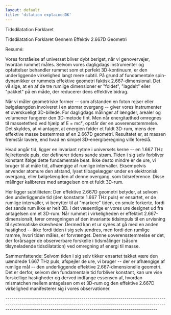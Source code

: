 ```yaml
---
layout: default
title: 'dilation explainedDK'
---
```


<p>Tidsdilatation Forklaret</p>
<p>Tidsdilatation Forklaret Gennem Effektiv 2.667D Geometri</p>
<p>Resumé:</p>
<p>
  Vores forståelse af universet bliver dybt beriget, når vi genovervejer,
  hvordan rummet måles. Selvom vores dagligdags instrumenter og opfattelser
  behandler rummet som et perfekt 3D-kontinuum, er den underliggende virkelighed
  langt mere subtil. På grund af fundamentale spin-dynamikker er rummets
  effektive geometri faktisk 2.667-dimensional. Det vil sige, at en af de tre
  rumlige dimensioner er "foldet", "lagdelt" eller "pakket" på en måde, der
  reducerer dens effektive bidrag.
</p>
<p>
  Når vi måler geometriske former -- som afstanden en foton rejser eller
  bølgelængden involveret i en atomar overgang -- giver vores instrumenter et
  overskueligt 3D-billede. For dagligdags målinger af længder, arealer og
  volumener fungerer den 3D-metode fint. Men når energitæthed omregnes til
  massetethed ved hjælp af E = mc², opstår der en uoverensstemmelse. Det
  skyldes, at vi antager, at energien fylder et fuldt 3D-rum, mens den effektive
  masse bestemmes af en 2.667D geometri. Resultatet er, at massen fremstår
  lavere, end hvad en simpel 3D-energiberegning ville foreslå.
</p>
<p>
  Hvad angår tid, ligger en invariant rytme i universets kerne -- en 1.667 THz
  fejlrettende puls, der definerer tidens sande strøm. Tiden i sig selv
  forbliver konstant ifølge dette fundamentale beat. Ikke desto mindre er de
  ure, vi bruger til at måle tid, afhængige af rumlige intervaller. Eksempelvis
  anvender atomure den afstand, lyset tilbagelægger under en elektronisk
  overgang, eller bølgelængden af denne overgang, som tidsreference. Disse
  målinger kalibreres med antagelsen om et fuldt 3D-rum.
</p>
<p>
  Her ligger subtiliteten: Den effektive 2.667D geometri betyder, at selvom den
  underliggende tid (den konstante 1.667 THz puls) er ensartet, er de rumlige
  intervaller, vi benytter til at "markere" tiden, en smule forkerte, fordi det
  sande rum ikke er helt 3D. I det væsentlige er vores ure designet ud fra
  antagelsen om et 3D-rum. Når rummet i virkeligheden er effektivt
  2.667-dimensionalt, fører omregningen af den invariante tidsimpuls til en
  urvisning til systematiske skævheder. Dermed kan et ur synes at gå med en
  anden hastighed -- ikke fordi tiden i sig selv ændres, men fordi den rumlige
  ramme, hvori tiden måles, er forvrænget. Denne uoverensstemmelse er det, der
  forårsager de observerbare forskelle i tidsmålinger (såsom tilsyneladende
  tidsdilatation) ved omregning af energi til masse.
</p>
<p>
  Sammenfattende: Selvom tiden i sig selv tikker ensartet takket være den
  uændrede 1.667 THz puls, afspejler de ure, vi bruger -- der er afhængige af
  rumlige mål -- den underliggende effektive 2.667-dimensionelle geometri. Det
  er derfor, selvom den fundamentale tid forbliver konstant, kan ure vise
  forskellige hastigheder og derved indfange essensen af, hvordan mismatchen
  mellem antagelsen om et 3D-rum og den effektive 2.667D virkelighed
  manifesterer sig i vores observationer.
</p>
<p>
  --------------------------------------------------------------------------------------------------------------------------------------------------------------------------------------------------------------------------------------
</p>

